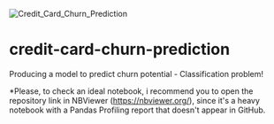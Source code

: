![Credit_Card_Churn_Prediction](https://user-images.githubusercontent.com/105673165/187865009-bedea22b-2f52-4964-8979-29a293a22311.png)

# credit-card-churn-prediction

Producing a model to predict churn potential - Classification problem!

*Please, to check an ideal notebook, i recommend you to open the repository link in NBViewer (https://nbviewer.org/), since it's a heavy notebook with a Pandas Profiling report that doesn't appear in GitHub.
